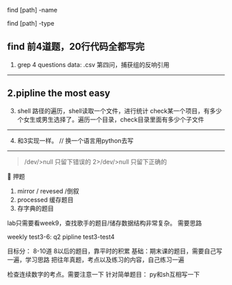 
find [path] -name

find [path] -type

find 
前4道题，20行代码全都写完
-----
1. grep
4 questions
data: .csv
第四问，捕获组的反响引用
------
2.pipline
the most easy 
-------
3. shell
路径的遍历，shell读取一个文件，进行统计
check某一个项目，有多少个女生或男生选择了。遍历一个目录，check目录里面有多少个子文件
--------
4. 和3实现一样。 
// 换一个语言用python去写
------
>/dev/>null   只留下错误的 
2>/dev/>null  只留下正确的

🌟 押题
 1. mirror / revesed /倒叙
 2. processed 缓存题目
 3. 存字典的题目

 lab只需要看week9，查找歌手的题目/储存数据结构非常复杂。
 需要思路

 weekly test3-6:
 q2 pipline test3-test4

 目标分： 8-10道
 8以后的题目，靠平时的积累
 基础：期末课的题目，需要自己写一遍，学习思路
 把往年真题，考点以及练习的内容，自己练习一遍

 检查连续数字的考点。需要注意一下
 针对简单题目： py和sh互相写一下